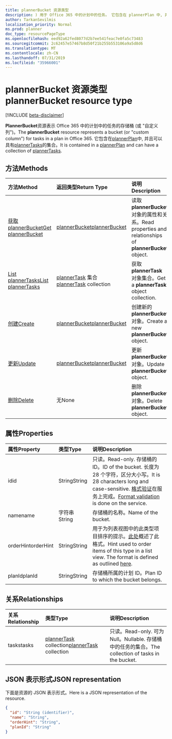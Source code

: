 ```yaml
---
title: plannerBucket 资源类型
description: ) 用于 Office 365 中的计划中的任务。 它包含在 plannerPlan 中, 并且可以具有 plannerTasks 的集合。
author: TarkanSevilmis
localization_priority: Normal
ms.prod: planner
doc_type: resourcePageType
ms.openlocfilehash: eed92a62fed8077d2b7ee541feac7e0fa5c73483
ms.sourcegitcommit: 2c62457e57467b8d50f21b255b553106a9a5d8d6
ms.translationtype: MT
ms.contentlocale: zh-CN
ms.lasthandoff: 07/31/2019
ms.locfileid: "35966001"
---
```

# <a name="plannerbucket-resource-type"></a><span data-ttu-id="272d9-104">plannerBucket 资源类型</span><span class="sxs-lookup"><span data-stu-id="272d9-104">plannerBucket resource type</span></span>

[!INCLUDE [beta-disclaimer](../../includes/beta-disclaimer.md)]

<span data-ttu-id="272d9-105">**PlannerBucket**资源表示 Office 365 中的计划中的任务的存储桶 (或 "自定义列")。</span><span class="sxs-lookup"><span data-stu-id="272d9-105">The **plannerBucket** resource represents a bucket (or "custom column") for tasks in a plan in Office 365.</span></span> <span data-ttu-id="272d9-106">它包含在[plannerPlan](plannerplan.md)中, 并且可以具有[plannerTasks](plannertask.md)的集合。</span><span class="sxs-lookup"><span data-stu-id="272d9-106">It is contained in a [plannerPlan](plannerplan.md) and can have a collection of [plannerTasks](plannertask.md).</span></span>



## <a name="methods"></a><span data-ttu-id="272d9-107">方法</span><span class="sxs-lookup"><span data-stu-id="272d9-107">Methods</span></span>

| <span data-ttu-id="272d9-108">方法</span><span class="sxs-lookup"><span data-stu-id="272d9-108">Method</span></span>           | <span data-ttu-id="272d9-109">返回类型</span><span class="sxs-lookup"><span data-stu-id="272d9-109">Return Type</span></span>    |<span data-ttu-id="272d9-110">说明</span><span class="sxs-lookup"><span data-stu-id="272d9-110">Description</span></span>|
|:---------------|:--------|:----------|
|[<span data-ttu-id="272d9-111">获取 plannerBucket</span><span class="sxs-lookup"><span data-stu-id="272d9-111">Get plannerBucket</span></span>](../api/plannerbucket-get.md) | [<span data-ttu-id="272d9-112">plannerBucket</span><span class="sxs-lookup"><span data-stu-id="272d9-112">plannerBucket</span></span>](plannerbucket.md) |<span data-ttu-id="272d9-113">读取**plannerBucket**对象的属性和关系。</span><span class="sxs-lookup"><span data-stu-id="272d9-113">Read properties and relationships of **plannerBucket** object.</span></span>|
|[<span data-ttu-id="272d9-114">List plannerTasks</span><span class="sxs-lookup"><span data-stu-id="272d9-114">List plannerTasks</span></span>](../api/plannerbucket-list-tasks.md) |<span data-ttu-id="272d9-115">[plannerTask](plannertask.md) 集合</span><span class="sxs-lookup"><span data-stu-id="272d9-115">[plannerTask](plannertask.md) collection</span></span>| <span data-ttu-id="272d9-116">获取 **plannerTask** 对象集合。</span><span class="sxs-lookup"><span data-stu-id="272d9-116">Get a **plannerTask** object collection.</span></span>|
|[<span data-ttu-id="272d9-117">创建</span><span class="sxs-lookup"><span data-stu-id="272d9-117">Create</span></span>](../api/planner-post-buckets.md) | [<span data-ttu-id="272d9-118">plannerBucket</span><span class="sxs-lookup"><span data-stu-id="272d9-118">plannerBucket</span></span>](plannerbucket.md)   | <span data-ttu-id="272d9-119">创建新的**plannerBucket**对象。</span><span class="sxs-lookup"><span data-stu-id="272d9-119">Create a new **plannerBucket** object.</span></span> |
|[<span data-ttu-id="272d9-120">更新</span><span class="sxs-lookup"><span data-stu-id="272d9-120">Update</span></span>](../api/plannerbucket-update.md) | [<span data-ttu-id="272d9-121">plannerBucket</span><span class="sxs-lookup"><span data-stu-id="272d9-121">plannerBucket</span></span>](plannerbucket.md)   |<span data-ttu-id="272d9-122">更新**plannerBucket**对象。</span><span class="sxs-lookup"><span data-stu-id="272d9-122">Update **plannerBucket** object.</span></span> |
|[<span data-ttu-id="272d9-123">删除</span><span class="sxs-lookup"><span data-stu-id="272d9-123">Delete</span></span>](../api/plannerbucket-delete.md) | <span data-ttu-id="272d9-124">无</span><span class="sxs-lookup"><span data-stu-id="272d9-124">None</span></span> |<span data-ttu-id="272d9-125">删除**plannerBucket**对象。</span><span class="sxs-lookup"><span data-stu-id="272d9-125">Delete **plannerBucket** object.</span></span> |

## <a name="properties"></a><span data-ttu-id="272d9-126">属性</span><span class="sxs-lookup"><span data-stu-id="272d9-126">Properties</span></span>
| <span data-ttu-id="272d9-127">属性</span><span class="sxs-lookup"><span data-stu-id="272d9-127">Property</span></span>     | <span data-ttu-id="272d9-128">类型</span><span class="sxs-lookup"><span data-stu-id="272d9-128">Type</span></span>   |<span data-ttu-id="272d9-129">说明</span><span class="sxs-lookup"><span data-stu-id="272d9-129">Description</span></span>|
|:---------------|:--------|:----------|
|<span data-ttu-id="272d9-130">id</span><span class="sxs-lookup"><span data-stu-id="272d9-130">id</span></span>|<span data-ttu-id="272d9-131">String</span><span class="sxs-lookup"><span data-stu-id="272d9-131">String</span></span>| <span data-ttu-id="272d9-132">只读。</span><span class="sxs-lookup"><span data-stu-id="272d9-132">Read-only.</span></span> <span data-ttu-id="272d9-133">存储桶的 ID。</span><span class="sxs-lookup"><span data-stu-id="272d9-133">ID of the bucket.</span></span> <span data-ttu-id="272d9-134">长度为 28 个字符，区分大小写。</span><span class="sxs-lookup"><span data-stu-id="272d9-134">It is 28 characters long and case-sensitive.</span></span> <span data-ttu-id="272d9-135">[格式验证](tasks-identifiers-disclaimer.md)在服务上完成。</span><span class="sxs-lookup"><span data-stu-id="272d9-135">[Format validation](tasks-identifiers-disclaimer.md) is done on the service.</span></span>|
|<span data-ttu-id="272d9-136">name</span><span class="sxs-lookup"><span data-stu-id="272d9-136">name</span></span>|<span data-ttu-id="272d9-137">字符串</span><span class="sxs-lookup"><span data-stu-id="272d9-137">String</span></span>|<span data-ttu-id="272d9-138">存储桶的名称。</span><span class="sxs-lookup"><span data-stu-id="272d9-138">Name of the bucket.</span></span>|
|<span data-ttu-id="272d9-139">orderHint</span><span class="sxs-lookup"><span data-stu-id="272d9-139">orderHint</span></span>|<span data-ttu-id="272d9-140">String</span><span class="sxs-lookup"><span data-stu-id="272d9-140">String</span></span>|<span data-ttu-id="272d9-p104">用于为列表视图中的此类型项目排序的提示。[此处](planner-order-hint-format.md)概述了此格式。</span><span class="sxs-lookup"><span data-stu-id="272d9-p104">Hint used to order items of this type in a list view. The format is defined as outlined [here](planner-order-hint-format.md).</span></span>|
|<span data-ttu-id="272d9-143">planId</span><span class="sxs-lookup"><span data-stu-id="272d9-143">planId</span></span>|<span data-ttu-id="272d9-144">String</span><span class="sxs-lookup"><span data-stu-id="272d9-144">String</span></span>|<span data-ttu-id="272d9-145">存储桶所属的计划 ID。</span><span class="sxs-lookup"><span data-stu-id="272d9-145">Plan ID to which the bucket belongs.</span></span>|

## <a name="relationships"></a><span data-ttu-id="272d9-146">关系</span><span class="sxs-lookup"><span data-stu-id="272d9-146">Relationships</span></span>
| <span data-ttu-id="272d9-147">关系</span><span class="sxs-lookup"><span data-stu-id="272d9-147">Relationship</span></span> | <span data-ttu-id="272d9-148">类型</span><span class="sxs-lookup"><span data-stu-id="272d9-148">Type</span></span>   |<span data-ttu-id="272d9-149">说明</span><span class="sxs-lookup"><span data-stu-id="272d9-149">Description</span></span>|
|:---------------|:--------|:----------|
|<span data-ttu-id="272d9-150">tasks</span><span class="sxs-lookup"><span data-stu-id="272d9-150">tasks</span></span>|<span data-ttu-id="272d9-151">[plannerTask](plannertask.md) collection</span><span class="sxs-lookup"><span data-stu-id="272d9-151">[plannerTask](plannertask.md) collection</span></span>| <span data-ttu-id="272d9-152">只读。</span><span class="sxs-lookup"><span data-stu-id="272d9-152">Read-only.</span></span> <span data-ttu-id="272d9-153">可为 Null。</span><span class="sxs-lookup"><span data-stu-id="272d9-153">Nullable.</span></span> <span data-ttu-id="272d9-154">存储桶中的任务的集合。</span><span class="sxs-lookup"><span data-stu-id="272d9-154">The collection of tasks in the bucket.</span></span>|

## <a name="json-representation"></a><span data-ttu-id="272d9-155">JSON 表示形式</span><span class="sxs-lookup"><span data-stu-id="272d9-155">JSON representation</span></span>
<span data-ttu-id="272d9-156">下面是资源的 JSON 表示形式。</span><span class="sxs-lookup"><span data-stu-id="272d9-156">Here is a JSON representation of the resource.</span></span>

<!-- {
  "blockType": "resource",
  "optionalProperties": [

  ],
  "keyProperty": "id",
  "baseType":"microsoft.graph.entity",  
  "@odata.type": "microsoft.graph.plannerBucket"
}-->

```json
{
  "id": "String (identifier)",
  "name": "String",
  "orderHint": "String",
  "planId": "String"
}

```

<!-- uuid: 8fcb5dbc-d5aa-4681-8e31-b001d5168d79
2015-10-25 14:57:30 UTC -->
<!--
{
  "type": "#page.annotation",
  "description": "plannerBucket resource",
  "keywords": "",
  "section": "documentation",
  "tocPath": "",
  "suppressions": []
}
-->
